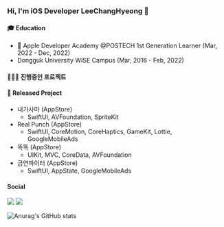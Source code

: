 ### Hi, I'm iOS Developer LeeChangHyeong 👋
#### 🎓 Education
-  Apple Developer Academy @POSTECH 1st Generation Learner (Mar, 2022 - Dec, 2022)
- Dongguk University WISE Campus (Mar, 2016 - Feb, 2022)

#### 👨🏻‍💻 진행중인 프로젝트
#### 📱 Released Project
- 내가사마 (AppStore)
  - SwiftUI, AVFoundation, SpriteKit
- Real Punch (AppStore)
  - SwiftUI, CoreMotion, CoreHaptics, GameKit, Lottie, GoogleMobileAds
- 똑똑 (AppStore)
  - UIKit, MVC, CoreData, AVFoundation
- 금연파이터 (AppStore)
  - SwiftUI, AppState, GoogleMobileAds
  
#### Social
<a href="https://www.instagram.com/changbro_/" target="_blank"><img src="https://img.shields.io/badge/Instagram-E4405F?style=flat-square&logo=instagram&logoColor=white"/></a> <img src="https://img.shields.io/badge/shlee509@dongguk.ac.kr-EA4335?style=flat-square&logo=gmail&logoColor=white"/>


![Anurag's GitHub stats](https://github-readme-stats.vercel.app/api?username=LeeChangHyeong&show_icons=true&theme=radical)


